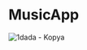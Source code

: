 # MusicApp
![1dada - Kopya](https://github.com/ozgurulas98/MusicApp/assets/61289141/12704c1f-a9b8-4efa-802e-c1bd18b26561)
